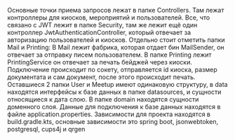 Основные точки приема запросов лежат в папке Controllers. Там лежат
контроллеры для киосков, мероприятий и пользователей.
Все, что связано с JWT лежит в папке Security, там же лежит ещё один
контроллер JwtAuthenticationController, который отвечает за авторизацию
пользователей и киосков.
Отдельно стоит отметить папки Mail и Printing:
В Mail лежит фабрика, которая отдает бин MailSender, он отвечает за отправку
писем пользователем.
В папке Printing лежит PrintingService он отвечает за печать бейджей через
киоски. Подключение происходит по сокету, отправляется id киоска, размер
документата и сам документ, после этого происходит печать.
Оставшиеся 2 папки User и Meetup имеют одинаковую структуру, в data
находятся интерфейсы к базе данных в папке datasources, и сущности
относящиеся к дата слою. В папке domain находятся сущности доменного
слоя. Данные для подключения к базе данных находятся в
файле application.properties. Зависимости для проекта находятся в
build.gradle.kts, основные зависимости это spring boot, jsonwebtoken, postgresql,
cups4j и qrgen

